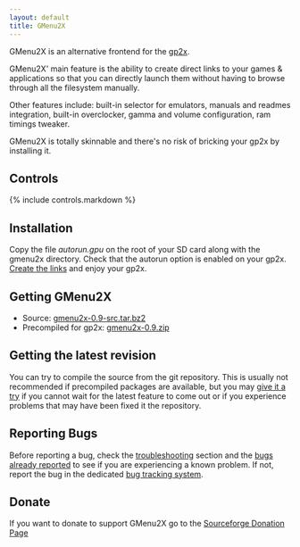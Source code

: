 ```yaml
---
layout: default
title: GMenu2X
---
```


GMenu2X is an alternative frontend for the [gp2x](http://www.gp2x.com).

GMenu2X' main feature is the ability to create direct links to your games & applications so that you can directly launch them without having to browse through all the filesystem manually.

Other features include: built-in selector for emulators, manuals and readmes integration, built-in overclocker, gamma and volume configuration, ram timings tweaker.

GMenu2X is totally skinnable and there's no risk of bricking your gp2x by installing it.

## Controls
{% include controls.markdown %}

## Installation
Copy the file *autorun.gpu* on the root of your SD card along with the gmenu2x directory.
Check that the autorun option is enabled on your gp2x.
[Create the links](Documentation#Links) and enjoy your gp2x.

## Getting GMenu2X
* Source: [gmenu2x-0.9-src.tar.bz2](http://prdownloads.sourceforge.net/gmenu2x/gmenu2x-0.9-src.tar.bz2?download)
* Precompiled for gp2x: [gmenu2x-0.9.zip](http://prdownloads.sourceforge.net/gmenu2x/gmenu2x-0.9.zip?download)

## Getting the latest revision
You can try to compile the source from the git repository. This is usually not recommended if precompiled packages are available, but you may [give it a try](Git) if you cannot wait for the latest feature to come out or if you experience problems that may have been fixed it the repository.

## Reporting Bugs
Before reporting a bug, check the [troubleshooting](Troubleshooting) section and the [bugs already reported](http://github.com/mtorromeo/gmenu2x/issues) to see if you are experiencing a known problem. If not, report the bug in the  dedicated [bug tracking system](http://github.com/mtorromeo/gmenu2x/issues).

## Donate
If you want to donate to support GMenu2X go to the [Sourceforge Donation Page](http://sourceforge.net/project/project_donations.php?group_id=174176)

